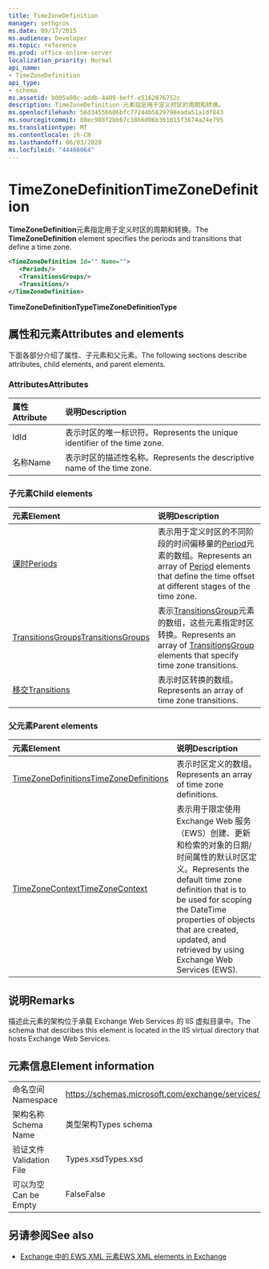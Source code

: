 ```yaml
---
title: TimeZoneDefinition
manager: sethgros
ms.date: 09/17/2015
ms.audience: Developer
ms.topic: reference
ms.prod: office-online-server
localization_priority: Normal
api_name:
- TimeZoneDefinition
api_type:
- schema
ms.assetid: b005a80c-addb-4409-beff-e5162076752c
description: TimeZoneDefinition 元素指定用于定义时区的周期和转换。
ms.openlocfilehash: 58d34556686bfc77244b5829798eada51a1df843
ms.sourcegitcommit: 88ec988f2bb67c1866d06b361615f3674a24e795
ms.translationtype: MT
ms.contentlocale: zh-CN
ms.lasthandoff: 06/03/2020
ms.locfileid: "44466064"
---
```

# <a name="timezonedefinition"></a><span data-ttu-id="5c675-103">TimeZoneDefinition</span><span class="sxs-lookup"><span data-stu-id="5c675-103">TimeZoneDefinition</span></span>

<span data-ttu-id="5c675-104">**TimeZoneDefinition**元素指定用于定义时区的周期和转换。</span><span class="sxs-lookup"><span data-stu-id="5c675-104">The **TimeZoneDefinition** element specifies the periods and transitions that define a time zone.</span></span> 
  
```XML
<TimeZoneDefinition Id="" Name="">
   <Periods/>
   <TransitionsGroups/>
   <Transitions/>
</TimeZoneDefinition>

```

 <span data-ttu-id="5c675-105">**TimeZoneDefinitionType**</span><span class="sxs-lookup"><span data-stu-id="5c675-105">**TimeZoneDefinitionType**</span></span>
## <a name="attributes-and-elements"></a><span data-ttu-id="5c675-106">属性和元素</span><span class="sxs-lookup"><span data-stu-id="5c675-106">Attributes and elements</span></span>

<span data-ttu-id="5c675-107">下面各部分介绍了属性、子元素和父元素。</span><span class="sxs-lookup"><span data-stu-id="5c675-107">The following sections describe attributes, child elements, and parent elements.</span></span>
  
### <a name="attributes"></a><span data-ttu-id="5c675-108">Attributes</span><span class="sxs-lookup"><span data-stu-id="5c675-108">Attributes</span></span>

|<span data-ttu-id="5c675-109">**属性**</span><span class="sxs-lookup"><span data-stu-id="5c675-109">**Attribute**</span></span>|<span data-ttu-id="5c675-110">**说明**</span><span class="sxs-lookup"><span data-stu-id="5c675-110">**Description**</span></span>|
|:-----|:-----|
|<span data-ttu-id="5c675-111">Id</span><span class="sxs-lookup"><span data-stu-id="5c675-111">Id</span></span>  <br/> |<span data-ttu-id="5c675-112">表示时区的唯一标识符。</span><span class="sxs-lookup"><span data-stu-id="5c675-112">Represents the unique identifier of the time zone.</span></span>  <br/> |
|<span data-ttu-id="5c675-113">名称</span><span class="sxs-lookup"><span data-stu-id="5c675-113">Name</span></span>  <br/> |<span data-ttu-id="5c675-114">表示时区的描述性名称。</span><span class="sxs-lookup"><span data-stu-id="5c675-114">Represents the descriptive name of the time zone.</span></span>  <br/> |
   
### <a name="child-elements"></a><span data-ttu-id="5c675-115">子元素</span><span class="sxs-lookup"><span data-stu-id="5c675-115">Child elements</span></span>

|<span data-ttu-id="5c675-116">**元素**</span><span class="sxs-lookup"><span data-stu-id="5c675-116">**Element**</span></span>|<span data-ttu-id="5c675-117">**说明**</span><span class="sxs-lookup"><span data-stu-id="5c675-117">**Description**</span></span>|
|:-----|:-----|
|[<span data-ttu-id="5c675-118">课时</span><span class="sxs-lookup"><span data-stu-id="5c675-118">Periods</span></span>](periods.md) <br/> |<span data-ttu-id="5c675-119">表示用于定义时区的不同阶段的时间偏移量的[Period](period.md)元素的数组。</span><span class="sxs-lookup"><span data-stu-id="5c675-119">Represents an array of [Period](period.md) elements that define the time offset at different stages of the time zone.</span></span>  <br/> |
|[<span data-ttu-id="5c675-120">TransitionsGroups</span><span class="sxs-lookup"><span data-stu-id="5c675-120">TransitionsGroups</span></span>](transitionsgroups.md) <br/> |<span data-ttu-id="5c675-121">表示[TransitionsGroup](transitionsgroup.md)元素的数组，这些元素指定时区转换。</span><span class="sxs-lookup"><span data-stu-id="5c675-121">Represents an array of [TransitionsGroup](transitionsgroup.md) elements that specify time zone transitions.</span></span>  <br/> |
|[<span data-ttu-id="5c675-122">移交</span><span class="sxs-lookup"><span data-stu-id="5c675-122">Transitions</span></span>](transitions.md) <br/> |<span data-ttu-id="5c675-123">表示时区转换的数组。</span><span class="sxs-lookup"><span data-stu-id="5c675-123">Represents an array of time zone transitions.</span></span>  <br/> |
   
### <a name="parent-elements"></a><span data-ttu-id="5c675-124">父元素</span><span class="sxs-lookup"><span data-stu-id="5c675-124">Parent elements</span></span>

|<span data-ttu-id="5c675-125">**元素**</span><span class="sxs-lookup"><span data-stu-id="5c675-125">**Element**</span></span>|<span data-ttu-id="5c675-126">**说明**</span><span class="sxs-lookup"><span data-stu-id="5c675-126">**Description**</span></span>|
|:-----|:-----|
|[<span data-ttu-id="5c675-127">TimeZoneDefinitions</span><span class="sxs-lookup"><span data-stu-id="5c675-127">TimeZoneDefinitions</span></span>](timezonedefinitions.md) <br/> |<span data-ttu-id="5c675-128">表示时区定义的数组。</span><span class="sxs-lookup"><span data-stu-id="5c675-128">Represents an array of time zone definitions.</span></span>  <br/> |
|[<span data-ttu-id="5c675-129">TimeZoneContext</span><span class="sxs-lookup"><span data-stu-id="5c675-129">TimeZoneContext</span></span>](timezonecontext.md) <br/> |<span data-ttu-id="5c675-130">表示用于限定使用 Exchange Web 服务（EWS）创建、更新和检索的对象的日期/时间属性的默认时区定义。</span><span class="sxs-lookup"><span data-stu-id="5c675-130">Represents the default time zone definition that is to be used for scoping the DateTime properties of objects that are created, updated, and retrieved by using Exchange Web Services (EWS).</span></span>  <br/> |
   
## <a name="remarks"></a><span data-ttu-id="5c675-131">说明</span><span class="sxs-lookup"><span data-stu-id="5c675-131">Remarks</span></span>

<span data-ttu-id="5c675-132">描述此元素的架构位于承载 Exchange Web Services 的 IIS 虚拟目录中。</span><span class="sxs-lookup"><span data-stu-id="5c675-132">The schema that describes this element is located in the IIS virtual directory that hosts Exchange Web Services.</span></span>
  
## <a name="element-information"></a><span data-ttu-id="5c675-133">元素信息</span><span class="sxs-lookup"><span data-stu-id="5c675-133">Element information</span></span>

|||
|:-----|:-----|
|<span data-ttu-id="5c675-134">命名空间</span><span class="sxs-lookup"><span data-stu-id="5c675-134">Namespace</span></span>  <br/> |https://schemas.microsoft.com/exchange/services/2006/types  <br/> |
|<span data-ttu-id="5c675-135">架构名称</span><span class="sxs-lookup"><span data-stu-id="5c675-135">Schema Name</span></span>  <br/> |<span data-ttu-id="5c675-136">类型架构</span><span class="sxs-lookup"><span data-stu-id="5c675-136">Types schema</span></span>  <br/> |
|<span data-ttu-id="5c675-137">验证文件</span><span class="sxs-lookup"><span data-stu-id="5c675-137">Validation File</span></span>  <br/> |<span data-ttu-id="5c675-138">Types.xsd</span><span class="sxs-lookup"><span data-stu-id="5c675-138">Types.xsd</span></span>  <br/> |
|<span data-ttu-id="5c675-139">可以为空</span><span class="sxs-lookup"><span data-stu-id="5c675-139">Can be Empty</span></span>  <br/> |<span data-ttu-id="5c675-140">False</span><span class="sxs-lookup"><span data-stu-id="5c675-140">False</span></span>  <br/> |
   
## <a name="see-also"></a><span data-ttu-id="5c675-141">另请参阅</span><span class="sxs-lookup"><span data-stu-id="5c675-141">See also</span></span>



- [<span data-ttu-id="5c675-142">Exchange 中的 EWS XML 元素</span><span class="sxs-lookup"><span data-stu-id="5c675-142">EWS XML elements in Exchange</span></span>](ews-xml-elements-in-exchange.md)


